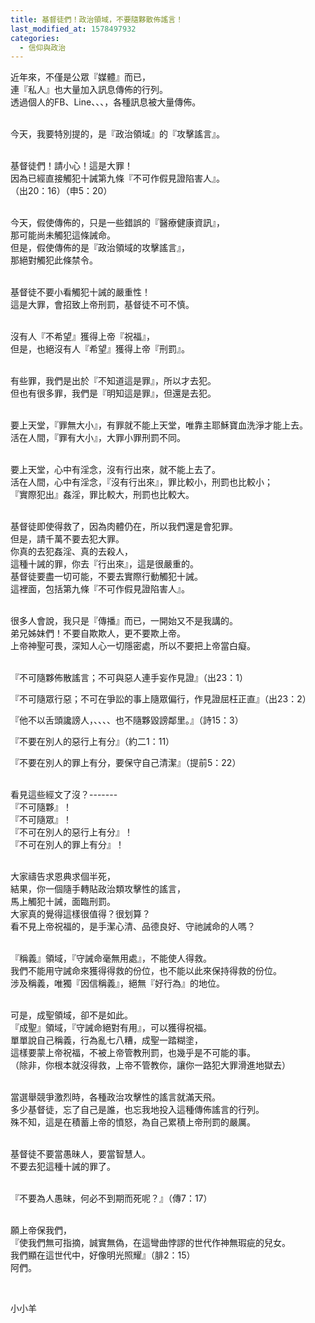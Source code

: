 ```yaml
---
title: 基督徒們！政治領域，不要隨夥散佈謠言！
last_modified_at: 1578497932
categories:
  - 信仰與政治
---
```


<p>近年來，不僅是公眾『媒體』而已，<br>
連『私人』也大量加入訊息傳佈的行列。<br>
透過個人的FB、Line、、、，各種訊息被大量傳佈。</p>

<p><br>
今天，我要特別提的，是『政治領域』的『攻擊謠言』。</p>

<p><br>
基督徒們！請小心！這是大罪！<br>
因為已經直接觸犯十誡第九條『不可作假見證陷害人』。<br>
（出20：16）（申5：20）</p>

<p><br>
今天，假使傳佈的，只是一些錯誤的『醫療健康資訊』，<br>
那可能尚未觸犯這條誡命。<br>
但是，假使傳佈的是『政治領域的攻擊謠言』，<br>
那絕對觸犯此條禁令。</p>

<p><br>
基督徒不要小看觸犯十誡的嚴重性！<br>
這是大罪，會招致上帝刑罰，基督徒不可不慎。</p>

<p><br>
沒有人『不希望』獲得上帝『祝福』，<br>
但是，也絕沒有人『希望』獲得上帝『刑罰』。</p>

<p><br>
有些罪，我們是出於『不知道這是罪』，所以才去犯。<br>
但也有很多罪，我們是『明知這是罪』，但還是去犯。</p>

<p><br>
要上天堂，『罪無大小』，有罪就不能上天堂，唯靠主耶穌寶血洗淨才能上去。<br>
活在人間，『罪有大小』，大罪小罪刑罰不同。</p>

<p><br>
要上天堂，心中有淫念，沒有行出來，就不能上去了。<br>
活在人間，心中有淫念，『沒有行出來』，罪比較小，刑罰也比較小；<br>
『實際犯出』姦淫，罪比較大，刑罰也比較大。</p>

<p><br>
基督徒即使得救了，因為肉體仍在，所以我們還是會犯罪。<br>
但是，請千萬不要去犯大罪。<br>
你真的去犯姦淫、真的去殺人，<br>
這種十誡的罪，你去『行出來』，這是很嚴重的。<br>
基督徒要盡一切可能，不要去實際行動觸犯十誡。<br>
這裡面，包括第九條『不可作假見證陷害人』。</p>

<p><br>
很多人會說，我只是『傳播』而已，一開始又不是我講的。<br>
弟兄姊妹們！不要自欺欺人，更不要欺上帝。<br>
上帝神聖可畏，深知人心一切隱密處，所以不要把上帝當白癡。</p>

<p><br>
『不可隨夥佈散謠言；不可與惡人連手妄作見證』（出23：1）</p>

<p>『不可隨眾行惡；不可在爭訟的事上隨眾偏行，作見證屈枉正直』（出23：2）</p>

<p>『他不以舌頭讒謗人，、、、、也不隨夥毀謗鄰里。』（詩15：3）</p>

<p>『不要在別人的惡行上有分』（約二1：11）</p>

<p>『不要在別人的罪上有分，要保守自己清潔』（提前5：22）</p>

<p><br>
看見這些經文了沒？-------<br>
『不可隨夥』！<br>
『不可隨眾』！<br>
『不可在別人的惡行上有分』！<br>
『不可在別人的罪上有分』！</p>

<p><br>
大家禱告求恩典求個半死，<br>
結果，你一個隨手轉貼政治類攻擊性的謠言，<br>
馬上觸犯十誡，面臨刑罰。<br>
大家真的覺得這樣很值得？很划算？<br>
看不見上帝祝福的，是手潔心清、品德良好、守祂誡命的人嗎？</p>

<p><br>
『稱義』領域，『守誡命毫無用處』，不能使人得救。<br>
我們不能用守誡命來獲得得救的份位，也不能以此來保持得救的份位。<br>
涉及稱義，唯獨『因信稱義』，絕無『好行為』的地位。</p>

<p><br>
可是，成聖領域，卻不是如此。<br>
『成聖』領域，『守誡命絕對有用』，可以獲得祝福。<br>
單單說自己稱義，行為亂七八糟，成聖一踏糊塗，<br>
這樣要蒙上帝祝福，不被上帝管教刑罰，也幾乎是不可能的事。<br>
（除非，你根本就沒得救，上帝不管教你，讓你一路犯大罪滑進地獄去）</p>

<p><br>
當選舉競爭激烈時，各種政治攻擊性的謠言就滿天飛。<br>
多少基督徒，忘了自己是誰，也忘我地投入這種傳佈謠言的行列。<br>
殊不知，這是在積蓄上帝的憤怒，為自己累積上帝刑罰的嚴厲。</p>

<p><br>
基督徒不要當愚昧人，要當智慧人。<br>
不要去犯這種十誡的罪了。</p>

<p><br>
『不要為人愚昧，何必不到期而死呢？』（傳7：17）</p>

<p><br>
願上帝保我們，<br>
『使我們無可指摘，誠實無偽，在這彎曲悖謬的世代作神無瑕疵的兒女。<br>
我們顯在這世代中，好像明光照耀』（腓2：15）<br>
阿們。</p>

<p>&nbsp;</p>

<p>小小羊</p>


